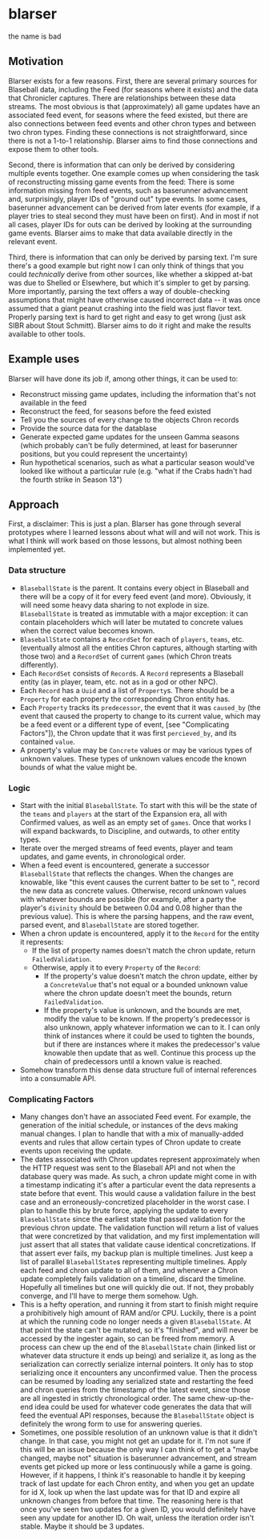 blarser
=======

the name is bad

Motivation
----------

Blarser exists for a few reasons. First, there are several primary sources for 
Blaseball data, including the Feed (for seasons where it exists) and the
data that Chronicler captures. There are relationships between these data
streams. The most obvious is that (approximately) all game updates have an
associated feed event, for seasons where the feed existed, but there are also
connections between feed events and other chron types and between two chron
types. Finding these connections is not straightforward, since there is not a
1-to-1 relationship. Blarser aims to find those connections and expose them to 
other tools.

Second, there is information that can only be derived by considering multiple
events together. One example comes up when considering the task of 
reconstructing missing game events from the feed: There is some information 
missing from feed events, such as baserunner advancement and, surprisingly, 
player IDs of "ground out" type events. In some cases, baserunner advancement
can be derived from later events (for example, if a player tries to steal 
second they must have been on first). And in most if not all cases, player IDs 
for outs can be derived by looking at the surrounding game events. Blarser 
aims to make that data available directly in the relevant event.

Third, there is information that can only be derived by parsing text. I'm sure 
there's a good example but right now I can only think of things that you could
*technically* derive from other sources, like whether a skipped at-bat was due 
to Shelled or Elsewhere, but which it's simpler to get by parsing. More 
importantly, parsing the text offers a way of double-checking assumptions that 
might have otherwise caused incorrect data -- it was once assumed that a giant
peanut crashing into the field was just flavor text. Properly parsing text is 
hard to get right and easy to get wrong (just ask SIBR about Stout Schmitt). 
Blarser aims to do it right and make the results available to other tools.

Example uses
------------

Blarser will have done its job if, among other things, it can be used to:

* Reconstruct missing game updates, including the information that's not 
  available in the feed
* Reconstruct the feed, for seasons before the feed existed
* Tell you the sources of every change to the objects Chron records
* Provide the source data for the datablase
* Generate expected game updates for the unseen Gamma seasons (which probably
  can't be fully determined, at least for baserunner positions, but you could
  represent the uncertainty)
* Run hypothetical scenarios, such as what a particular season would've looked 
  like without a particular rule (e.g. "what if the Crabs hadn't had the 
  fourth strike in Season 13")

Approach
--------

First, a disclaimer: This is just a plan. Blarser has gone through several 
prototypes where I learned lessons about what will and will not work. This is 
what I think will work based on those lessons, but almost nothing been 
implemented yet.

### Data structure
* `BlaseballState` is the parent. It contains every object in Blaseball and 
  there will be a copy of it for every feed event (and more). Obviously, it 
  will need some heavy data sharing to not explode in size. `BlaseballState` is
  treated as immutable with a major exception: it can contain placeholders which
  will later be mutated to concrete values when the correct value becomes known.
* `BlaseballState` contains a `RecordSet` for each of `players`, `teams`, etc. 
  (eventually almost all the entities Chron captures, although starting with 
  those two) and a `RecordSet` of current `games` (which Chron treats 
  differently). 
* Each `RecordSet` consists of `Record`s. A `Record` represents a Blaseball 
  entity (as in player, team, etc. not as in a god or other NPC).
* Each `Record` has a `Uuid` and a list of `Property`s. There should be a 
  `Property` for each property the corresponding Chron entity has.
* Each `Property` tracks its `predecessor`, the event that it was `caused_by` 
  (the event that caused the property to change to its current value, which may 
  be a feed event or a different type of event, \[see "Complicating 
  Factors"\]), the Chron update that it was first `percieved_by`, and its 
  contained `value`.
* A property's value may be `Concrete` values or may be various types of unknown
  values. These types of unknown values encode the known bounds of what the 
  value might be.

### Logic
* Start with the initial `BlaseballState`. To start with this will be the state
  of the `teams` and `players` at the start of the Expansion era, all with 
  Confirmed values, as well as an empty set of `games`. Once that works I will 
  expand backwards, to Discipline, and outwards, to other entity types.
* Iterate over the merged streams of feed events, player and team updates, 
  and game events, in chronological order.
* When a feed event is encountered, generate a successor `BlaseballState` that
  reflects the changes. When the changes are knowable, like "this event causes
  the current batter to be set to <id>", record the new data as concrete values.
  Otherwise, record unknown values with whatever bounds are possible (for 
  example, after a party the player's `divinity` should be between 0.04 and 
  0.08 higher than the previous value). This is where the parsing happens, and
  the raw event, parsed event, and `BlaseballState` are stored together.
* When a chron update is encountered, apply it to the `Record` for the 
  entity it represents:
  * If the list of property names doesn't match the chron update, return 
    `FailedValidation`.
  * Otherwise, apply it to every `Property` of the `Record`:
    * If the property's value doesn't match the chron update, either by a 
      `ConcreteValue` that's not equal or a bounded unknown value where the 
      chron update doesn't meet the bounds, return `FailedValidation`.
    * If the property's value is unknown, and the bounds are met, modify the 
      value to be known. If the property's predecessor is also unknown, apply 
      whatever information we can to it. I can only think of instances where it
      could be used to tighten the bounds, but if there are instances where it 
      makes the predecessor's value knowable then update that as well. Continue
      this process up the chain of predecessors until a known value is reached.
* Somehow transform this dense data structure full of internal references into
  a consumable API.

### Complicating Factors
* Many changes don't have an associated Feed event. For example, the generation
  of the initial schedule, or instances of the devs making manual changes. I 
  plan to handle that with a mix of manually-added events and rules that allow 
  certain types of Chron update to create events upon receiving the update.
* The dates associated with Chron updates represent approximately when the HTTP 
  request was sent to the Blaseball API and not when the database query was 
  made. As such, a chron update might come in with a timestamp indicating it's 
  after a particular event the data represents a state before that event. This 
  would cause a validation failure in the best case and an 
  erroneously-concretized placeholder in the worst case. I plan to handle this
  by brute force, applying the update to every `BlaseballState` since the 
  earliest state that passed validation for the previous chron update. The 
  validation function will return a list of values that were concretized by 
  that validation, and my first implementation will just assert that all states
  that validate cause identical concretizations. If that assert ever fails, my 
  backup plan is multiple timelines. Just keep a list of parallel 
  `BlaseballState`s representing multiple timelines. Apply each feed and 
  chron update to all of them, and whenever a Chron update completely fails 
  validation on a timeline, discard the timeline. Hopefully all timelines but 
  one will quickly die out. If not, they probably converge, and I'll have to 
  merge them somehow. Ugh.
* This is a hefty operation, and running it from start to finish might require
  a prohibitively high amount of RAM and/or CPU. Luckily, there is a point at
  which the running code no longer needs a given `BlaseballState`. At that point
  the state can't be mutated, so it's "finished", and will never be accessed by
  the ingester again, so can be freed from memory. A process can chew up the end
  of the `BlaseballState` chain (linked list or whatever data structure it ends
  up being) and serialize it, as long as the serialization can correctly 
  serialize internal pointers. It only has to stop serializing once it 
  encounters any unconfirmed value. Then the process can be resumed by loading
  any serialized state and restarting the feed and chron queries from the 
  timestamp of the latest event, since those are all ingested in strictly 
  chronological order. The same chew-up-the-end idea could be used for whatever
  code generates the data that will feed the eventual API responses, because 
  the `BlaseballState` object is definitely the wrong form to use for answering 
  queries.
* Sometimes, one possible resolution of an unknown value is that it didn't 
  change. In that case, you might not get an update for it. I'm not sure if this
  will be an issue because the only way I can think of to get a "maybe changed, 
  maybe not" situation is baserunner advancement, and stream events get picked 
  up more or less continuously while a game is going. However, if it happens, I 
  think it's reasonable to handle it by keeping track of last update for each 
  Chron entity, and when you get an update for id X, look up when the last 
  update was for that ID and expire all unknown changes from before that time. 
  The reasoning here is that once you've seen two updates for a given ID, you
  would definitely have seen any update for another ID. Oh wait, unless the 
  iteration order isn't stable. Maybe it should be 3 updates.